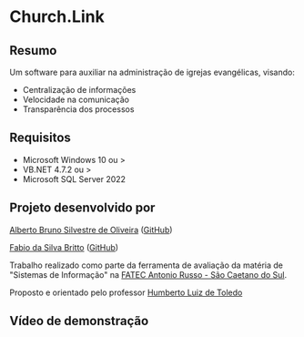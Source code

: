 # Church.Link

## Resumo
Um software para auxiliar na administração de igrejas evangélicas, visando:
- Centralização de informações
- Velocidade na comunicação 
- Transparência dos processos

## Requisitos
- Microsoft Windows 10 ou >
- VB.NET 4.7.2 ou >
- Microsoft SQL Server 2022

## Projeto desenvolvido por

[Alberto Bruno Silvestre de Oliveira](https://www.linkedin.com/in/alberto-bruno-s-olivieira/) ([GitHub](https://github.com/AlbertoBruno1265))

[Fabio da Silva Britto](https://www.linkedin.com/in/fabio-britto-399223252/) ([GitHub](https://github.com/FabioBritto))

Trabalho realizado como parte da ferramenta de avaliação da matéria de "Sistemas de Informação" na [FATEC Antonio Russo - São Caetano do Sul](https://www.fatecsaocaetano.edu.br/).

Proposto e orientado pelo professor [Humberto Luiz de Toledo](http://lattes.cnpq.br/1411614386068364)

## Vídeo de demonstração
